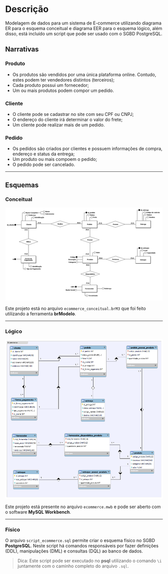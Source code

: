 # Descrição

Modelagem de dados para um sistema de E-commerce utilizando diagrama ER para o esquema conceitual e diagrama EER para o esquema lógico, além disso, está incluído um script que pode ser usado com o SGBD PostgreSQL.

## Narrativas

### Produto

- Os produtos são vendidos por uma única plataforma online. Contudo, estes podem ter vendedores distintos (terceiros);
- Cada produto possui um fornecedor;
- Um ou mais produtos podem compor um pedido.

### Cliente

- O cliente pode se cadastrar no site com seu CPF ou CNPJ;
- O endereço do cliente irá determinar o valor do frete;
- Um cliente pode realizar mais de um pedido.

### Pedido

- Os pedidos são criados por clientes e possuem informações de compra, endereço e status da entrega;
- Um produto ou mais compoem o pedido;
- O pedido pode ser cancelado.

---

## Esquemas

### Conceitual

![Esquema Conceitual](esquema_conceitual_ecommerce.png "Esquema Conceitual E-commerce")

Este projeto está no arquivo `ecommerce_conceitual.brM3` que foi feito utilizando a ferramenta **brModelo**.

---

### Lógico

![Esquema Lógico](esquema_logico_ecommerce.png "Esquema Lógico E-commerce")

Este projeto está presente no arquivo `ecommerce.mwb` e pode ser aberto com o software **MySQL Workbench**.

---

### Físico

O arquivo `script_ecommerce.sql` permite criar o esquema físico no SGBD **PostgreSQL**. Neste script há comandos responsáveis por fazer definições (DDL), manipulações (DML) e consultas (DQL) ao banco de dados.

> Dica: Este script pode ser executado no **psql** utilizando o comando `\i` juntamente com o caminho completo do arquivo `.sql`.
